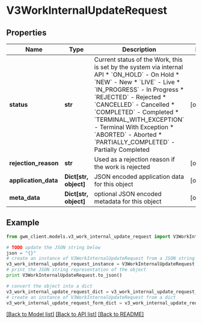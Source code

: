 # V3WorkInternalUpdateRequest


## Properties
Name | Type | Description | Notes
------------ | ------------- | ------------- | -------------
**status** | **str** | Current status of the Work, this is set by the system via internal API  * &#x60;ON_HOLD&#x60; - On Hold * &#x60;NEW&#x60; - New * &#x60;LIVE&#x60; - Live * &#x60;IN_PROGRESS&#x60; - In Progress * &#x60;REJECTED&#x60; - Rejected * &#x60;CANCELLED&#x60; - Cancelled * &#x60;COMPLETED&#x60; - Completed * &#x60;TERMINAL_WITH_EXCEPTION&#x60; - Terminal With Exception * &#x60;ABORTED&#x60; - Aborted * &#x60;PARTIALLY_COMPLETED&#x60; - Partially Completed | [optional] 
**rejection_reason** | **str** | Used as a rejection reason if the work is rejected | [optional] 
**application_data** | **Dict[str, object]** | JSON encoded application data for this object | [optional] 
**meta_data** | **Dict[str, object]** | optional JSON encoded metadata for this object | [optional] 

## Example

```python
from gwm_client.models.v3_work_internal_update_request import V3WorkInternalUpdateRequest

# TODO update the JSON string below
json = "{}"
# create an instance of V3WorkInternalUpdateRequest from a JSON string
v3_work_internal_update_request_instance = V3WorkInternalUpdateRequest.from_json(json)
# print the JSON string representation of the object
print V3WorkInternalUpdateRequest.to_json()

# convert the object into a dict
v3_work_internal_update_request_dict = v3_work_internal_update_request_instance.to_dict()
# create an instance of V3WorkInternalUpdateRequest from a dict
v3_work_internal_update_request_form_dict = v3_work_internal_update_request.from_dict(v3_work_internal_update_request_dict)
```
[[Back to Model list]](../README.md#documentation-for-models) [[Back to API list]](../README.md#documentation-for-api-endpoints) [[Back to README]](../README.md)


